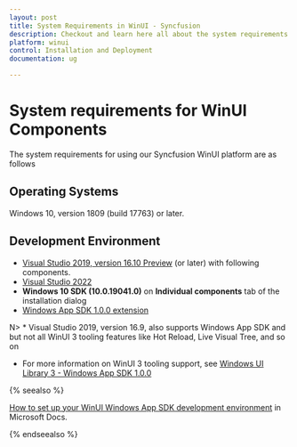 ```yaml
---
layout: post
title: System Requirements in WinUI - Syncfusion
description: Checkout and learn here all about the system requirements needed to use the Syncfusion WinUI Components.
platform: winui
control: Installation and Deployment
documentation: ug

---
```


# System requirements for WinUI Components

The system requirements for using our Syncfusion WinUI platform are as follows

## Operating Systems

Windows 10, version 1809 (build 17763) or later.

## Development Environment

* [Visual Studio 2019, version 16.10 Preview](https://visualstudio.microsoft.com/vs/preview/) (or later) with following components. 
* [Visual Studio 2022](https://visualstudio.microsoft.com/downloads/)
* <b>Windows 10 SDK (10.0.19041.0)</b> on <b>Individual components</b> tab of the installation dialog 
* [Windows App SDK 1.0.0 extension](https://docs.microsoft.com/en-us/windows/apps/windows-app-sdk/stable-channel#version-10)

N> * Visual Studio 2019, version 16.9, also supports Windows App SDK and but not all WinUI 3 tooling features like Hot Reload, Live Visual Tree, and so on 
* For more information on WinUI 3 tooling support, see [Windows UI Library 3 - Windows App SDK 1.0.0](https://docs.microsoft.com/en-us/windows/apps/winui/winui3/)


{% seealso %}

[How to set up your WinUI Windows App SDK development environment](https://docs.microsoft.com/en-us/windows/apps/windows-app-sdk/set-up-your-development-environment?tabs=visual-studio-2019) in Microsoft Docs.

{% endseealso %}